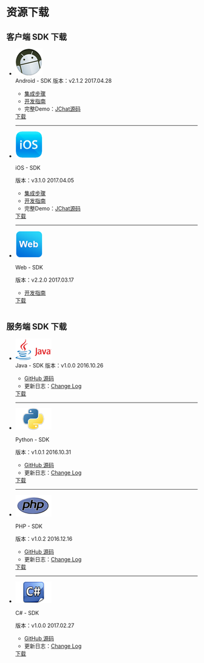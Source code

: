 # 资源下载

## 客户端 SDK 下载

<table>
<div class="download">
    <ul>
        <li>
            <div class="download-left">
                <div class="download-image download-image-first">
                    <img src="../image/resource_android.png">
                </div>
            </div>
            <div class="download-right" id="download-right-first">
                <div class="download-title">
                    <span id="release-title">Android - SDK</span>
                    <span id="release-version">版本：v2.1.2</span>
                    <span id="release-time">2017.04.28</span>
                </div>
                <div class="download-info">
                    <ul class="download-info-ul">
                        <li><a href="../client/jmessage_android_guide">集成步骤</a></li>
                        <li><a href="../client/im_sdk_android/">开发指南</a></li>
                        <li>完整Demo：<a href="https://github.com/jpush/jchat-android/" target="_blank">JChat源码</a></li>
                        <div style=" clear:both; visibility:hidden;">
                    </ul>
                    </div>
                    <div class="download-icon">
                        <a href="https://www.jiguang.cn/downloads/sdk/im_android/">下载</a>
                    </div>
                </div>
                <div class="hr">
                <hr />
                </div>
        </li>
        <li>
            <div class="download-left">
                <div class="download-image">
                    <img src="../image/resource_ios.png">
                </div>
            </div>
            <div class="download-right">
                <div class="download-title">
                    <p id="release-title">iOS - SDK</p>
                    <span id="release-version">版本：v3.1.0</span>
                    <span id="release-time">2017.04.05</span>
                </div>
                <div class="download-info">
                    <ul class="download-info-ul">
                        <li><a href="../client/jmessage_ios_guide/">集成步骤</a></li>
                        <li><a href="../client/im_sdk_ios/">开发指南</a></li>
                        <li>完整Demo：<a href="https://github.com/jpush/jchat-ios" target="_blank">JChat源码</a></li>
                        <div style=" clear:both; visibility:hidden;">
                    </ul>
                    </div>
                    <div class="download-icon">
                        <a href="https://www.jiguang.cn/downloads/sdk/im_ios/">下载</a>
                    </div>
                </div>
                <div class="hr">
                <hr />
                </div>
        </li>
        <li>
            <div class="download-left">
                <div class="download-image">
                    <img src="../image/resource_js.png">
                </div>
            </div>
            <div class="download-right">
                <div class="download-title">
                    <p id="release-title">Web - SDK</p>
                    <span id="release-version">版本：v2.2.0</span>
                    <span id="release-time">2017.03.17</span>
                </div>
                <div class="download-info">
                    <ul class="download-info-ul">
                        <li><a href="../client/im_sdk_js_v2/">开发指南</a></li>
                        <div style=" clear:both; visibility:hidden;">
                    </ul>
                    </div>
                    <div class="download-icon">
                        <a href="https://www.jiguang.cn/downloads/sdk/im_js/">下载</a>
                    </div>
                </div>
        </li>
        <div style=" clear:both; visibility:hidden;">
    </ul>
    </div>
    </table>
    
    
## 服务端 SDK 下载

<table>
<div class="download">
    <ul>
        <li>
            <div class="download-left">
                <div class="download-image download-image-first">
                    <img src="../image/resource_sdk_java.png">
                </div>
            </div>
            <div class="download-right" id="download-right-first">
                <div class="download-title">
                    <span id="release-title">Java - SDK</span>
                    <span id="release-version">版本：v1.0.0</span>
                    <span id="release-time">2016.10.26</span>
                </div>
                <div class="download-info">
                    <ul class="download-info-ul">
                        <li><a href="https://github.com/jpush/jmessage-api-java-client"
                        target="_blank">GitHub 源码</a></li>
                        <li>更新日志：<a href="https://github.com/jpush/jmessage-api-java-client/releases" target="_blank">Change Log</a></li>
                        <div style=" clear:both; visibility:hidden;">
                    </ul>
                    </div>
                    <div class="download-icon">
                        <a href="https://sdkfiledl.jiguang.cn/jpush-api-java-client-3.2.11.zip">下载</a>
                    </div>
                </div>
                <div class="hr">
                <hr />
                </div>
        </li>
        <li>
            <div class="download-left">
                <div class="download-image">
                    <img src="../image/resource_sdk_python.png">
                </div>
            </div>
            <div class="download-right">
                <div class="download-title">
                    <p id="release-title">Python - SDK</p>
                    <span id="release-version">版本：v1.0.1</span>
                    <span id="release-time">2016.10.31</span>
                </div>
                <div class="download-info">
                    <ul class="download-info-ul">
                        <li><a href="https://github.com/jpush/jmessage-api-python-client"
                        target="_blank">GitHub 源码</a></li>
                        <li>更新日志：<a href="https://github.com/jpush/jmessage-api-python-client/releases" target="_blank">Change Log</a></li>
                        <div style=" clear:both; visibility:hidden;">
                    </ul>
                    </div>
                    <div class="download-icon">
                        <a href="https://sdkfiledl.jiguang.cn/jmessage-api-python-client-1.0.1.zip">下载</a>
                    </div>
                </div>
                <div class="hr">
                <hr />
                </div>
        </li>
        <li>
            <div class="download-left">
                <div class="download-image">
                    <img src="../image/resource_sdk_php.png">
                </div>
            </div>
            <div class="download-right">
                <div class="download-title">
                    <p id="release-title">PHP - SDK</p>
                    <span id="release-version">版本：v1.0.2</span>
                    <span id="release-time">2016.12.16</span>
                </div>
                <div class="download-info">
                    <ul class="download-info-ul">
                        <li><a href="https://github.com/jpush/jmessage-api-php-client"
                        target="_blank">GitHub 源码</a></li>
                        <li>更新日志：<a href="https://github.com/jpush/jmessage-api-php-client/releases" target="_blank">Change Log</a></li>
                        <div style=" clear:both; visibility:hidden;">
                    </ul>
                    </div>
                    <div class="download-icon">
                        <a href="https://sdkfiledl.jiguang.cn/jmessage-api-php-client-1.0.2.zip">下载</a>
                    </div>
                <div class="hr">
                <hr />
                </div>
        </li>
        <li>
            <div class="download-left">
                <div class="download-image">
                    <img src="../image/resource_sdk_csharp.png">
                </div>
            </div>
            <div class="download-right">
                <div class="download-title">
                    <p id="release-title">C# - SDK</p>
                    <span id="release-version">版本：v1.0.0</span>
                    <span id="release-time">2017.02.27</span>
                </div>
                <div class="download-info">
                    <ul class="download-info-ul">
                        <li><a href="https://github.com/jpush/jmessage-api-csharp-client"
                        target="_blank">GitHub 源码</a></li>
                        <li>更新日志：<a href="https://github.com/jpush/jmessage-api-csharp-client/releases" target="_blank">Change Log</a></li>
                        <div style=" clear:both; visibility:hidden;">
                    </ul>
                    </div>
                    <div class="download-icon">
                        <a href="https://sdkfiledl.jiguang.cn/jmessage-api-csharp-client-1.0.0.zip">下载</a>
                    </div>
                </div>
        </li>
        <div style=" clear:both; visibility:hidden;">
    </ul>
    </div>
    </table>
    
    